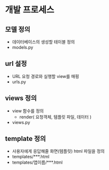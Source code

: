 # 개발 프로세스


## 모델 정의
- 데이터베이스의 생성할 테이블 정의
- models.py

## url 설정
- URL 요청 경로와 실행할 view를 매핑
- urls.py

## views 정의
- view 함수를 정의
    * render( 요청객체, 템플릿 파일, 데이터 )
- views.py

## template 정의
- 사용자에게 응답해줄 화면(템플릿) html 파일을 정의
- templates/***.html
- templates/앱이름/***.html
